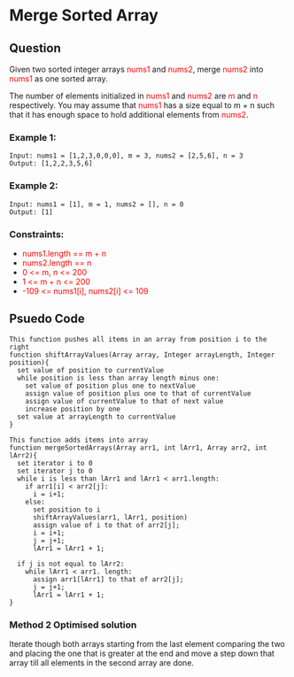 # Merge Sorted Array

## Question

Given two sorted integer arrays <span style="color:red">nums1</span> and <span style="color:red">nums2</span>, merge <span style="color:red">nums2</span> into <span style="color:red">nums1</span> as one sorted array.

The number of elements initialized in <span style="color:red">nums1</span> and <span style="color:red">nums2</span> are <span style="color:red">m</span> and <span style="color:red">n</span> respectively. You may assume that <span style="color:red">nums1</span> has a size equal to m + n such that it has enough space to hold additional elements from <span style="color:red">nums2</span>.

### Example 1:

```
Input: nums1 = [1,2,3,0,0,0], m = 3, nums2 = [2,5,6], n = 3
Output: [1,2,2,3,5,6]
```

### Example 2:

```
Input: nums1 = [1], m = 1, nums2 = [], n = 0
Output: [1]
```

### Constraints:

- <span style="color:red">nums1.length == m + n</span>
- <span style="color:red">nums2.length == n</span>
- <span style="color:red">0 <= m, n <= 200</span>
- <span style="color:red">1 <= m + n <= 200</span>
- <span style="color:red">-109 <= nums1[i], nums2[i] <= 109</span>

## Psuedo Code

```
This function pushes all items in an array from position i to the right
function shiftArrayValues(Array array, Integer arrayLength, Integer position){
  set value of position to currentValue
  while position is less than array length minus one:
    set value of position plus one to nextValue
    assign value of position plus one to that of currentValue
    assign value of currentValue to that of next value
    increase position by one
  set value at arrayLength to currentValue
}

This function adds items into array
function mergeSortedArrays(Array arr1, int lArr1, Array arr2, int lArr2){
  set iterator i to 0
  set iterator j to 0
  while i is less than lArr1 and lArr1 < arr1.length:
    if arr1[i] < arr2[j]:
      i = i+1;
    else:
      set position to i
      shiftArrayValues(arr1, lArr1, position)
      assign value of i to that of arr2[j];
      i = i+1;
      j = j+1;
      lArr1 = lArr1 + 1;

  if j is not equal to lArr2:
    while lArr1 < arr1. length:
      assign arr1[lArr1] to that of arr2[j];
      j = j+1;
      lArr1 = lArr1 + 1;
}
```

### Method 2 Optimised solution

Iterate though both arrays starting from the last element comparing the two and placing the one that is greater at the end and move a step down that array till all elements in the second array are done.
